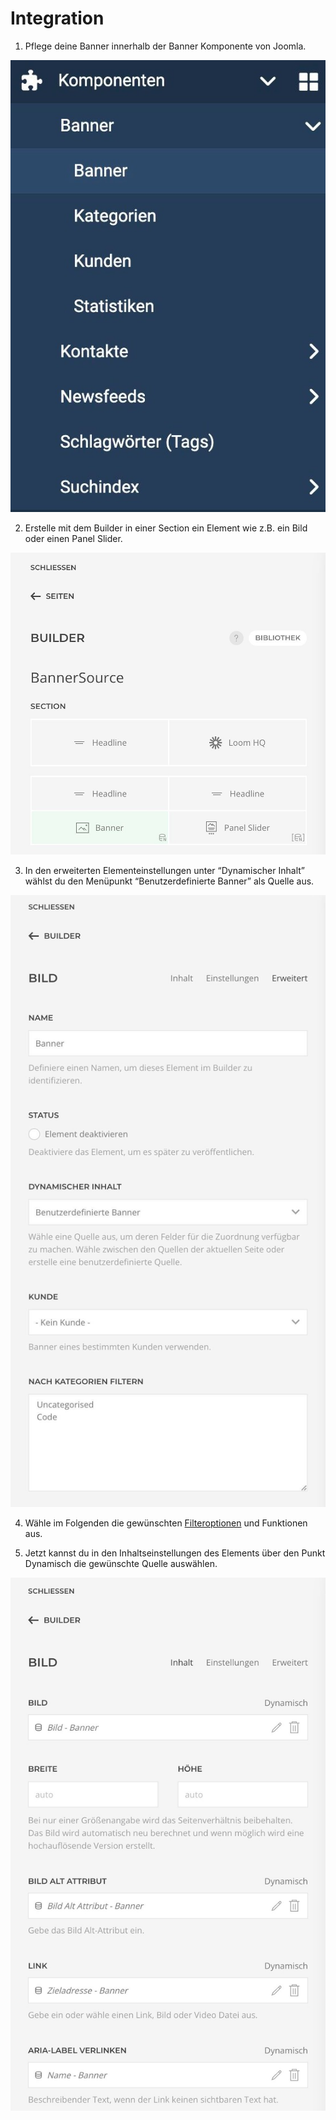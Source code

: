 # Integration

1. Pflege deine Banner innerhalb der Banner Komponente von Joomla.

![Banner_Komponente.jpeg](../../assets/JPEG/Banner%28Source%29/Banner_Komponente.jpeg)

2. Erstelle mit dem Builder in einer Section ein Element wie z.B. ein Bild oder einen Panel Slider.

![Banner(Source)_Element.jpeg](../../assets/JPEG/Banner%28Source%29/Banner%28Source%29_Element.jpeg)

3. In den erweiterten Elementeinstellungen unter “Dynamischer Inhalt” wählst du den Menüpunkt “Benutzerdefinierte Banner” als Quelle aus.

![Banner(Source)_Dynamischer_Inhalt.jpeg](../../assets/JPEG/Banner%28Source%29/Banner%28Source%29_Dynamischer_Inhalt.jpeg)

4. Wähle im Folgenden die gewünschten [Filteroptionen](filteroptions.md) und Funktionen aus.

5. Jetzt kannst du in den Inhaltseinstellungen des Elements über den Punkt Dynamisch die gewünschte Quelle auswählen.

![Banner(Source)_Dynamisch.jpeg](../../assets/JPEG/Banner%28Source%29/Banner%28Source%29_Dynamisch.jpeg)
